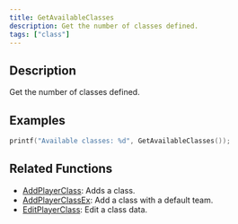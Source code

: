 ```yaml
---
title: GetAvailableClasses
description: Get the number of classes defined.
tags: ["class"]
---
```


<VersionWarn version='omp v1.1.0.2612' />

## Description

Get the number of classes defined.

## Examples

```c
printf("Available classes: %d", GetAvailableClasses());
```

## Related Functions

- [AddPlayerClass](AddPlayerClass): Adds a class.
- [AddPlayerClassEx](AddPlayerClassEx): Add a class with a default team.
- [EditPlayerClass](EditPlayerClass): Edit a class data.
